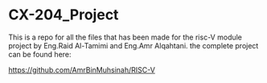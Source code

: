 # CX-204_Project
This is a repo for all the files that has been made for the risc-V module project by Eng.Raid Al-Tamimi and Eng.Amr Alqahtani. the complete project can be found here:

https://github.com/AmrBinMuhsinah/RISC-V
